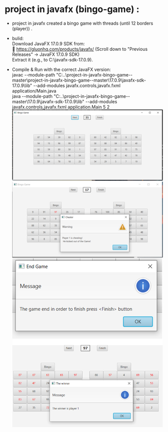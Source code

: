 # project in javafx (bingo-game) :
* project in javafx  created a bingo game with threads (until 12 borders (player)) .
* bulid:
  <br>Download JavaFX 17.0.9 SDK from:
  <br>🔗 https://gluonhq.com/products/javafx/
  (Scroll down to "Previous Releases" → JavaFX 17.0.9 SDK)
  <br>Extract it (e.g., to C:\javafx-sdk-17.0.9).

* Compile & Run with the correct JavaFX version:
<br>javac --module-path "C:\.\.\project-in-javafx-bingo-game--master\project-in-javafx-bingo-game--master\17.0.9\javafx-sdk-17.0.9\lib" --add-modules javafx.controls,javafx.fxml application/Main.java
<br>java --module-path "C:\.\.\project-in-javafx-bingo-game--master\17.0.9\javafx-sdk-17.0.9\lib" --add-modules javafx.controls,javafx.fxml application.Main 5 2
![](picture/bingo2.PNG)
![](picture/cheat.PNG)
![](picture/finsh.PNG)
![](picture/winner.PNG)

